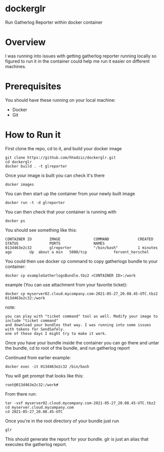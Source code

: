 # dockerglr
Run Gatherlog Reporter within docker container

# Overview
I was running into issues with getting gatherlog reporter running locally so figured to run it in the container could help me run it easier on different machines. 

# Prerequisites
You should have these running on your local machine:

- Docker
- Git 

# How to Run it

First clone the repo, cd to it, and build your docker image
```
git clone https://github.com/hhodzic/dockerglr.git
cd dockerglr
docker build . -t glreporter
```

Once your image is built you can check it's there
```
docker images
```

You can then start up the container from your newly built image
```
docker run -t -d glreporter
```

You can then check that your container is running with
```
docker ps
```

You should see something like this:
```
CONTAINER ID        IMAGE               COMMAND             CREATED             STATUS              PORTS               NAMES
013d463e2c32        glreporter          "/bin/bash"         1 minutes ago        Up  about a min   5000/tcp            fervent_herschel
```

You could then use docker cp command to copy gatherlogs bundle to your container:
```
docker cp exampleGatherlogsBundle.tbz2 <CONTAINER ID>:/work
```

example (You can use attachment from your favorite ticket):
```
docker cp myserver02.cloud.mycompany.com-2021-05-27_20.08.45-UTC.tbz2 013d463e2c32:/work
```

note:
```
you can play with "ticket command" tool as well. Modify your image to include "ticket command" 
and download your bundles that way. I was running into some issues with tokens for SendSafely. 
one of these days I might try to make it work. 
```

Once you have your bundle inside the container you can go there and untar the bundle, 
cd to root of the bundle, and run gatherlog report

Continued from earlier example:
```
docker exec -it 013d463e2c32 /bin/bash
```

You will get prompt that looks like this:
```
root@013d463e2c32:/work# 
```

From there run:
```
tar -vxf myserver02.cloud.mycompany.com-2021-05-27_20.08.45-UTC.tbz2
cd myserver.cloud.mycompany.com
cd 2021-05-27_20.08.45-UTC
```

Once you're in the root directory of your bundle just run 
```
glr
```
This should generate the report for your bundle. 
glr is just an alias that executes the gatherlog report. 

